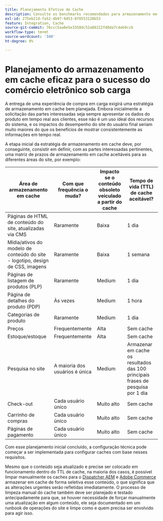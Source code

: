 ```yaml
---
title: Planejamento Efetivo do Cache
description: Consulte os benchmarks recomendados para armazenamento em cache para garantir o sucesso do site sob carga.
exl-id: 275eb21d-fa52-4b97-9453-8f8553128b53
feature: Integration, Cache
source-git-commit: 76ccc5aa8e5e3358dc52a88222fd0da7c4eb9ccb
workflow-type: tm+mt
source-wordcount: '349'
ht-degree: 0%

---
```


# Planejamento do armazenamento em cache eficaz para o sucesso do comércio eletrônico sob carga

A entrega de uma experiência de compra em carga exigirá uma estratégia de armazenamento em cache bem planejada. Embora inicialmente a solicitação das partes interessadas seja sempre apresentar os dados do produto em tempo real aos clientes, esse não é um uso ideal dos recursos do sistema, e os impactos do desempenho do site do usuário final seriam muito maiores do que os benefícios de mostrar consistentemente as informações em tempo real.

A etapa inicial da estratégia de armazenamento em cache deve, por conseguinte, consistir em definir, com as partes interessadas pertinentes, uma matriz de prazos de armazenamento em cache aceitáveis para as diferentes áreas do site, por exemplo:

| Área de armazenamento em cache | Com que frequência o muda? | Impacto se o conteúdo obsoleto veiculado a partir do cache | Tempo de vida (TTL) de cache aceitável? |
|---------------------------------------------------------------|--------------------|-------------------------------------------|-----------------------------------------------------|
| Páginas de HTML de conteúdo do site, atualizadas via CMS | Raramente | Baixa | 1 dia |
| Mídia/ativos do modelo de conteúdo do site - logotipo, design de CSS, imagens | Raramente | Baixa | 1 semana |
| Páginas de listagem de produtos (PLP) | Raramente | Medium | 1 dia |
| Página de detalhes do produto (PDP) | Às vezes | Medium | 1 hora |
| Categorias de produto | Raramente | Medium | 1 dia |
| Preços | Frequentemente | Alta | Sem cache |
| Estoque/estoque | Frequentemente | Alta | Sem cache |
| Pesquisa no site | A maioria dos usuários é única | Medium | Armazenar em cache os resultados das 100 principais frases de pesquisa por 1 dia |
| Check-out | Cada usuário único | Muito alto | Sem cache |
| Carrinho de compras | Cada usuário único | Muito alto | Sem cache |
| Páginas de pagamento | Cada usuário único | Muito alto | Sem cache |

Com esse planejamento inicial concluído, a configuração técnica pode começar a ser implementada para configurar caches com base nesses requisitos.

Mesmo que o conteúdo seja atualizado e precise ser colocado em funcionamento dentro do TTL de cache, na maioria dos casos, é possível limpar manualmente os caches para o [Dispatcher AEM](https://experienceleague.adobe.com/docs/experience-manager-dispatcher/using/configuring/page-invalidate.html?lang=en) e [Adobe Commerce](../configuration//cli/manage-cache.md#clean-and-flush-cache-types) armazenar em cache de forma seletiva esse conteúdo, o que significa que as alterações urgentes serão refletidas imediatamente. O processo de limpeza manual do cache também deve ser planejado e testado antecipadamente para que, se houver necessidade de forçar manualmente uma atualização em algum conteúdo, ele seja documentado em um runbook de operações do site e limpe como e quem precisa ser envolvido para agir isso.
